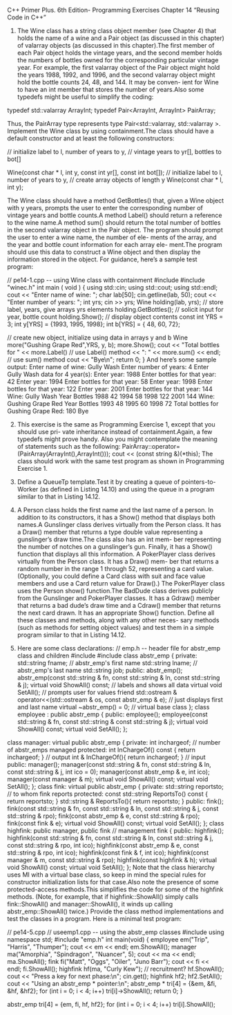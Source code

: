 C++ Primer Plus. 6th Edition- Programming Exercises 
Chapter 14  “Reusing Code in C++”


1.  The Wine class has a string class object member (see Chapter 4) that holds the
name of a wine and a Pair object (as discussed in this chapter) of valarray<int>
objects (as discussed in this chapter).The first member of each Pair object holds
the vintage years, and the second member holds the numbers of bottles owned for
the corresponding particular vintage year. For example, the first valarray object of
the Pair object might hold the years 1988, 1992, and 1996, and the second
valarray object might hold the bottle counts 24, 48, and 144. It may be conven-
ient for Wine to have an int member that stores the number of years.Also some
typedefs might be useful to simplify the coding:

typedef std::valarray<int> ArrayInt;
typedef Pair<ArrayInt, ArrayInt> PairArray;

Thus, the PairArray type represents type Pair<std::valarray<int>,
std::valarray<int> >. Implement the Wine class by using containment.The class
should have a default constructor and at least the following constructors:

// initialize label to l, number of years to y,
// vintage years to yr[], bottles to bot[]

Wine(const char * l, int y, const int yr[], const int bot[]);
// initialize label to l, number of years to y,
// create array objects of length y
Wine(const char * l, int y);

The Wine class should have a method GetBottles() that, given a Wine object with
y years, prompts the user to enter the corresponding number of vintage years and
bottle counts.A method Label() should return a reference to the wine name.A
method sum() should return the total number of bottles in the second
valarray<int> object in the Pair object.
The program should prompt the user to enter a wine name, the number of ele-
ments of the array, and the year and bottle count information for each array ele-
ment.The program should use this data to construct a Wine object and then display
the information stored in the object. For guidance, here’s a sample test program:

// pe14-1.cpp -- using Wine class with containment
#include <iostream>
#include "winec.h"
int main ( void )
{
  using std::cin;
  using std::cout;
  using std::endl;
  cout << "Enter name of wine: ";
  char lab[50];
  cin.getline(lab, 50);
  cout << "Enter number of years: ";
  int yrs;
  cin >> yrs;
  Wine holding(lab, yrs); // store label, years, give arrays yrs elements
  holding.GetBottles(); // solicit input for year, bottle count
  holding.Show(); // display object contents
  const int YRS = 3;
  int y[YRS] = {1993, 1995, 1998};
  int b[YRS] = { 48, 60, 72};

  // create new object, initialize using data in arrays y and b
  Wine more("Gushing Grape Red",YRS, y, b);
  more.Show();
  cout << "Total bottles for " << more.Label() // use Label() method
  << ": " << more.sum() << endl;
  // use sum() method
  cout << "Bye\n";
  return 0;
}
And here’s some sample output:
Enter name of wine: Gully Wash
Enter number of years: 4
Enter Gully Wash data for 4 year(s):
Enter year: 1988
Enter bottles for that year: 42
Enter year: 1994
Enter bottles for that year: 58
Enter year: 1998
Enter bottles for that year: 122
Enter year: 2001
Enter bottles for that year: 144
Wine: Gully Wash
Year
Bottles
1988
42
1994
58
1998
122
2001
144
Wine: Gushing Grape Red
Year
Bottles
1993
48
1995
60
1998
72
Total bottles for Gushing Grape Red: 180
Bye

2. This exercise is the same as Programming Exercise 1, except that you should use pri-
vate inheritance instead of containment.Again, a few typedefs might prove handy.
Also you might contemplate the meaning of statements such as the following:
PairArray::operator=(PairArray(ArrayInt(),ArrayInt()));
cout << (const string &)(*this);
The class should work with the same test program as shown in Programming
Exercise 1.

3. Define a QueueTp template.Test it by creating a queue of pointers-to-Worker (as
defined in Listing 14.10) and using the queue in a program similar to that in
Listing 14.12.

4. A Person class holds the first name and the last name of a person. In addition to its
constructors, it has a Show() method that displays both names.A Gunslinger class
derives virtually from the Person class. It has a Draw() member that returns a type
double value representing a gunslinger’s draw time.The class also has an int mem-
ber representing the number of notches on a gunslinger’s gun. Finally, it has a
Show() function that displays all this information.
A PokerPlayer class derives virtually from the Person class. It has a Draw() mem-
ber that returns a random number in the range 1 through 52, representing a card
value. (Optionally, you could define a Card class with suit and face value members
and use a Card return value for Draw().) The PokerPlayer class uses the Person
show() function.The BadDude class derives publicly from the Gunslinger and
PokerPlayer classes. It has a Gdraw() member that returns a bad dude’s draw time
and a Cdraw() member that returns the next card drawn. It has an appropriate
Show() function. Define all these classes and methods, along with any other neces-
sary methods (such as methods for setting object values) and test them in a simple
program similar to that in Listing 14.12.

5. Here are some class declarations:
// emp.h -- header file for abstr_emp class and children
#include <iostream>
#include <string>
class abstr_emp
{
  private:
    std::string fname; // abstr_emp's first name
    std::string lname; // abstr_emp's last name
    std::string job;
    public:
    abstr_emp();
    abstr_emp(const std::string & fn, const std::string & ln,
    const std::string & j);
    virtual void ShowAll() const; // labels and shows all data
    virtual void SetAll(); // prompts user for values
    friend std::ostream &
    operator<<(std::ostream & os, const abstr_emp & e); // just displays first and last name
    virtual ~abstr_emp() = 0; // virtual base class
};
class employee : public abstr_emp
{
  public:
    employee();
    employee(const std::string & fn, const std::string &
    const std::string & j);
    virtual void ShowAll() const;
    virtual void SetAll();
};
  
class manager: virtual public abstr_emp
{
  private:
    int inchargeof; // number of abstr_emps managed
    protected:
    int InChargeOf() const { return inchargeof; } // output
    int & InChargeOf(){ return inchargeof; } // input
  public:
    manager();
    manager(const std::string & fn, const std::string & ln,
    const std::string & j, int ico = 0);
    manager(const abstr_emp & e, int ico);
    manager(const manager & m);
    virtual void ShowAll() const;
    virtual void SetAll();
};
class fink: virtual public abstr_emp
{
  private:
    std::string reportsto; // to whom fink reports
    protected:
    const std::string ReportsTo() const { return reportsto; }
    std::string & ReportsTo(){ return reportsto; }
  public:
    fink();
    fink(const std::string & fn, const std::string & ln,
    const std::string & j, const std::string & rpo);
    fink(const abstr_emp & e, const std::string & rpo);
    fink(const fink & e);
    virtual void ShowAll() const;
    virtual void SetAll();
};
class highfink: public manager, public fink // management fink
{
  public:
  highfink();
  highfink(const std::string & fn, const std::string & ln,
  const std::string & j, const std::string & rpo,
  int ico);
  highfink(const abstr_emp & e, const std::string & rpo, int ico);
  highfink(const fink & f, int ico);
  highfink(const manager & m, const std::string & rpo);
  highfink(const highfink & h);
  virtual void ShowAll() const;
  virtual void SetAll();
};
Note that the class hierarchy uses MI with a virtual base class, so keep in mind the
special rules for constructor initialization lists for that case.Also note the presence
of some protected-access methods.This simplifies the code for some of the
highfink methods. (Note, for example, that if highfink::ShowAll() simply
calls fink::ShowAll() and manager::ShowAll(), it winds up calling
abstr_emp::ShowAll() twice.) Provide the class method implementations and test
the classes in a program. Here is a minimal test program:

// pe14-5.cpp
// useemp1.cpp -- using the abstr_emp classes
#include <iostream>
using namespace std;
#include "emp.h"
int main(void)
{
  employee em("Trip", "Harris", "Thumper");
  cout << em << endl;
  em.ShowAll();
  manager ma("Amorphia", "Spindragon", "Nuancer", 5);
  cout << ma << endl;
  ma.ShowAll();
  fink fi("Matt", "Oggs", "Oiler", "Juno Barr");
  cout << fi << endl;
  fi.ShowAll();
  highfink hf(ma, "Curly Kew"); // recruitment?
  hf.ShowAll();
  cout << "Press a key for next phase:\n";
  cin.get();
  highfink hf2;
  hf2.SetAll();
  cout << "Using an abstr_emp * pointer:\n";
  abstr_emp * tri[4] = {&em, &fi, &hf, &hf2};
  for (int i = 0; i < 4; i++)
  tri[i]->ShowAll();
  return 0;
}

abstr_emp tri[4] = {em, fi, hf, hf2};
for (int i = 0; i < 4; i++)
tri[i].ShowAll();

